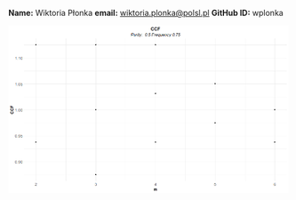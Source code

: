 **Name:** Wiktoria Płonka
**email:** wiktoria.plonka@polsl.pl
**GitHub ID:** wplonka

![My image](CCf_sim_CCF_m_v3.png)